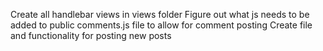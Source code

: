 Create all handlebar views in views folder
Figure out what js needs to be added to public comments.js file to allow for comment posting
Create file and functionality for posting new posts
